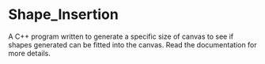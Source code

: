 # Shape_Insertion
A C++ program written to generate a specific size of canvas to see if shapes generated can be fitted into the canvas. Read the documentation for more details.
